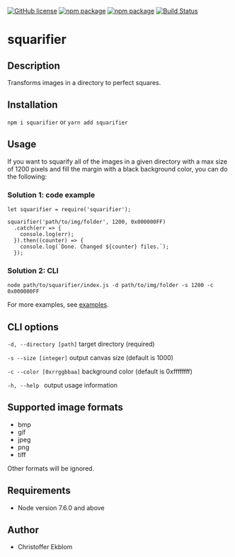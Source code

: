 [![GitHub license](https://img.shields.io/badge/license-ISC-blue.svg)](https://github.com/christofferEkblom/squarifier/blob/master/LICENSE)
[![npm package](https://img.shields.io/npm/v/squarifier.svg)](https://www.npmjs.com/package/squarifier)
[![npm package](https://img.shields.io/npm/dm/squarifier.svg)](https://www.npmjs.com/package/squarifier)
[![Build Status](https://travis-ci.org/christofferEkblom/squarifier.svg?branch=master)](https://travis-ci.org/christofferEkblom/squarifier)

# squarifier
## Description
Transforms images in a directory to perfect squares.

## Installation
``npm i squarifier`` or ``yarn add squarifier`` 

## Usage
If you want to squarify all of the images in a given directory with a max size of 1200 pixels and fill the margin with a black background color, you can do the following:

### Solution 1: code example
```
let squarifier = require('squarifier');

squarifier('path/to/img/folder', 1200, 0x000000FF)
  .catch(err => {
    console.log(err);
  }).then((counter) => {
    console.log(`Done. Changed ${counter} files.`);
  });
```

### Solution 2: CLI
```
node path/to/squarifier/index.js -d path/to/img/folder -s 1200 -c 0x000000FF
```

For more examples, see [examples](https://github.com/christofferEkblom/squarifier/tree/master/examples).

## CLI options
``-d, --directory [path]``
target directory (required)

``-s --size [integer]``
 output canvas size (default is 1000)

``-c --color [0xrrggbbaa]``
background color (default is 0xffffffff)

``-h, --help ``
output usage information

## Supported image formats
* bmp
* gif
* jpeg
* png
* tiff

Other formats will be ignored.

## Requirements
* Node version 7.6.0 and above

## Author
* Christoffer Ekblom
